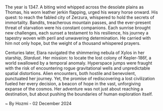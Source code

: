 
The year is 1347.  A biting wind whipped across the desolate plains as Thomas, his worn leather jerkin flapping, urged his weary horse onward.  His quest: to reach the fabled city of Zerzura, whispered to hold the secrets of immortality.  Bandits, treacherous mountain passes, and the ever-present threat of starvation were his constant companions.  Each sunrise brought new challenges, each sunset a testament to his resilience, his journey a tapestry woven with peril and unwavering determination.  He carried with him not only hope, but the weight of a thousand whispered prayers.

Centuries later, Elara navigated the shimmering nebula of Xylos in her starship, *Stardust*.  Her mission: to locate the lost colony of Kepler-186f, a world swallowed by a temporal anomaly.  Hyperspace jumps were fraught with the risk of encountering rogue gravitational wells and unpredictable spatial distortions.  Alien encounters, both hostile and benevolent, punctuated her journey.  Yet, the promise of rediscovering a lost civilization fueled her every decision, a beacon of hope in the vast, unforgiving expanse of the cosmos.  Her adventure was not just about reaching a destination, but about pushing the boundaries of human exploration itself.

~ By Hozmi - 02 December 2024
